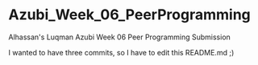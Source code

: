 # Azubi_Week_06_PeerProgramming
Alhassan's Luqman Azubi Week 06 Peer Programming Submission

I wanted to have three commits, so I have to edit this README.md ;)
